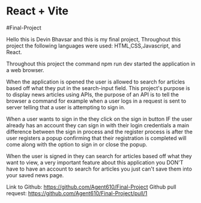 # React + Vite

#Final-Project

Hello this is Devin Bhavsar and this is my final project,
Throughout this project the following languages were used: HTML,CSS,Javascript, and React.

Throughout this project the command npm run dev started the application in a web browser.

When the application is opened the user is allowed to search for articles based off what they put in the search-input field.
This project's purpose is to display news articles using APIs, the purpose of an API is to tell the browser a command for example when a user logs in a request is sent to server telling that a user is attempting to sign in.

When a user wants to sign in the they click on the sign in button IF the user already has an account they can sign in with their login credentials a main difference between the sign in process and the register process is after the user registers a popup confirming that their registration is completed will come along with the option to sign in or close the popup.

When the user is signed in they can search for articles based off what they want to view, a very important feature about this application you DON'T have to have an account to search for articles you just can't save them into your saved news page.

Link to Github:
https://github.com/Agent610/Final-Project
Github pull request:
https://github.com/Agent610/Final-Project/pull/1
